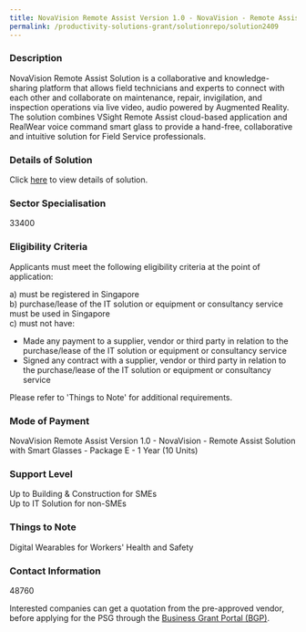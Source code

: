 ```yaml
---
title: NovaVision Remote Assist Version 1.0 - NovaVision - Remote Assist Solution with Smart Glasses - Package E - 1 Year (10 Units)
permalink: /productivity-solutions-grant/solutionrepo/solution2409
---
```


### Description

NovaVision Remote Assist Solution is a collaborative and knowledge-sharing platform that allows field technicians and experts to connect with each other and collaborate on maintenance, repair, invigilation, and inspection operations via live video, audio powered by Augmented Reality. The solution combines VSight Remote Assist cloud-based application and RealWear voice command smart glass to provide a hand-free, collaborative and intuitive solution for Field Service professionals.

### Details of Solution

Click <a href='Engage Nova Pte Ltd' target='_blank' rel='noopener'>here</a> to view details of solution.

### Sector Specialisation

 33400 

### Eligibility Criteria

Applicants must meet the following eligibility criteria at the point of application:

a) must be registered in Singapore <br>
b) purchase/lease of the IT solution or equipment or consultancy service must be used in Singapore <br>
c) must not have:
- Made any payment to a supplier, vendor or third party in relation to the purchase/lease of the IT solution or equipment or consultancy service
- Signed any contract with a supplier, vendor or third party in relation to the purchase/lease of the IT solution or equipment or consultancy service

Please refer to 'Things to Note' for additional requirements.

### Mode of Payment
NovaVision Remote Assist Version 1.0 - NovaVision - Remote Assist Solution with Smart Glasses - Package E - 1 Year (10 Units)

### Support Level
Up to Building & Construction for SMEs <br>
Up to IT Solution for non-SMEs

### Things to Note
Digital Wearables for Workers' Health and Safety

### Contact Information
48760

Interested companies can get a quotation from the pre-approved vendor, before applying for the PSG through the <a target='_blank' rel='noopener' href='https://www.businessgrants.gov.sg/'>Business Grant Portal (BGP)</a>.
